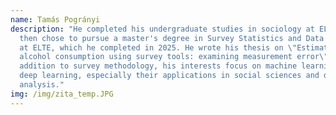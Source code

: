 ```yaml
---
name: Tamás Pogrányi
description: "He completed his undergraduate studies in sociology at ELTE. He
  then chose to pursue a master's degree in Survey Statistics and Data Analysis
  at ELTE, which he completed in 2025. He wrote his thesis on \"Estimating
  alcohol consumption using survey tools: examining measurement error\". In
  addition to survey methodology, his interests focus on machine learning and
  deep learning, especially their applications in social sciences and data
  analysis."
img: /img/zita_temp.JPG
---
```

